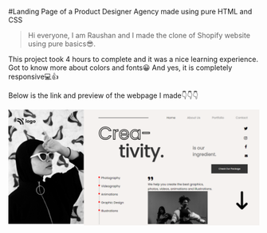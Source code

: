 #Landing Page of a Product Designer Agency made using pure HTML and CSS
>Hi everyone, I am Raushan and I made the clone of Shopify website using pure basics😎.

This project took 4 hours to complete and it was a nice learning experience. Got to know more about colors and fonts😀
And yes, it is completely responsive💻👍

Below is the link and preview of the webpage I made👇👇👇
<br>

![product-design](product-design-agency.png)
